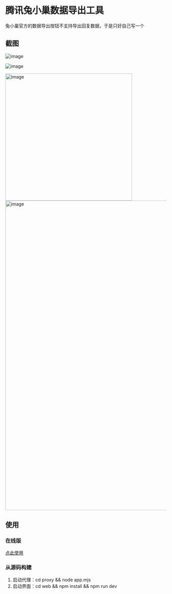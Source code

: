 # 腾讯兔小巢数据导出工具

兔小巢官方的数据导出按钮不支持导出回复数据，于是只好自己写一个

## 截图

![image](https://github.com/user-attachments/assets/a3382add-75b4-4081-8dce-2652411f16b1)

![image](https://github.com/user-attachments/assets/a7572c41-dcff-4ab9-89ef-26764c44cf1c)

<img width="396" alt="image" src="https://github.com/user-attachments/assets/0a39f01b-6e63-41a5-a71a-ea2634ade3f2">

<img width="964" alt="image" src="https://github.com/user-attachments/assets/e8e0a254-e7be-4111-b83d-4a11e99d3d70">


## 使用

### 在线版

[点此使用](https://txc.ftqq.com?fr=github)

### 从源码构建

1. 启动代理：cd proxy && node app.mjs
2. 启动界面：cd web && npm install && npm run dev 
